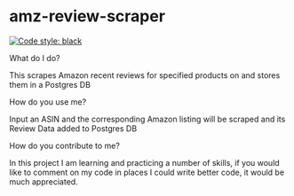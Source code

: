 amz-review-scraper
===
[![Code style: black](https://img.shields.io/badge/code%20style-black-000000.svg)](https://github.com/ambv/black)

What do I do?

This scrapes Amazon recent reviews for specified products on and stores them in a Postgres DB

How do you use me?

Input an ASIN and the corresponding Amazon listing will be scraped and its Review Data added to Postgres DB


How do you contribute to me?

In this project I am learning and practicing a number of skills, if you would like to comment on my code in places I could write better code, it would be much appreciated.
